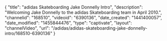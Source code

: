 {
    "title": "adidas Skateboarding Jake Donnelly Intro",
    "description": "Welcoming Jake Donnelly to the adidas Skateboarding team in April 2010.",
    "channelid": "168510",
    "videoid": "6390136",
    "date_created": "1441400057",
    "date_modified": "1455844476",
    "type": "captivate",
    "layout": "channelVideo",
    "url": "\/adidas\/adidas-skateboarding-jake-donnelly-intro\/168510-6390136"
}